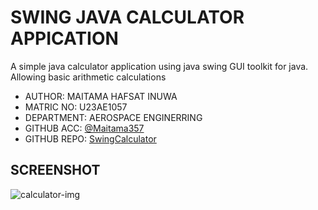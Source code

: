 # SWING JAVA CALCULATOR APPICATION

A simple java calculator application using java swing GUI toolkit for java. Allowing basic arithmetic calculations

- AUTHOR: MAITAMA HAFSAT INUWA
- MATRIC NO: U23AE1057
- DEPARTMENT: AEROSPACE ENGINERRING
- GITHUB ACC: [@Maitama357](https://github.com/Maitama357)
- GITHUB REPO: [SwingCalculator](https://github.com/Maitama357/swing-calculator-U23AE1057)

## SCREENSHOT
![calculator-img](/images/calculator-pic.png)

